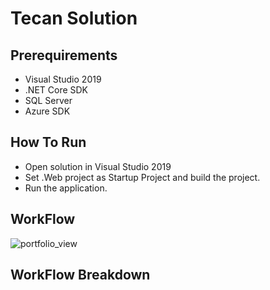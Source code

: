 # Tecan Solution

## Prerequirements 
* Visual Studio 2019
* .NET Core SDK
* SQL Server
* Azure SDK 

## How To Run 
* Open solution in Visual Studio 2019
* Set .Web project as Startup Project and build the project.
* Run the application.

## WorkFlow 
<img alt="portfolio_view" src="https://github.com/gitdamilare/TecanSolution/blob/main/workflow.png">

## WorkFlow Breakdown

